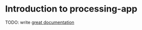 # Introduction to processing-app

TODO: write [great documentation](http://jacobian.org/writing/what-to-write/)
